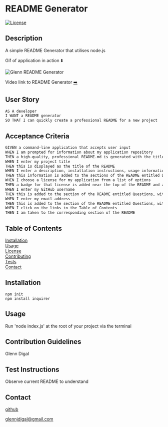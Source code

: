 
# README Generator

[![License](https://img.shields.io/badge/License-MIT-yellow.svg)](https://opensource.org/licenses/MIT)

## Description

A simple README Generator that utilises node.js

Gif of application in action  ⬇️
  
![Glenn README Generator](https://github.com/gd741/README-Generator/blob/main/README%20Generator.gif)
  
Video link to README Generator [➡️](https://drive.google.com/file/d/1w_W0hbYviAKCyFTgtKw2HfvFRh2npgRO/view)  


## User Story

```md
AS A developer
I WANT a README generator
SO THAT I can quickly create a professional README for a new project
```

## Acceptance Criteria 

```md
GIVEN a command-line application that accepts user input
WHEN I am prompted for information about my application repository
THEN a high-quality, professional README.md is generated with the title of my project and sections entitled Description, Table of Contents, Installation, Usage, License, Contributing, Tests, and Questions
WHEN I enter my project title
THEN this is displayed as the title of the README
WHEN I enter a description, installation instructions, usage information, contribution guidelines, and test instructions
THEN this information is added to the sections of the README entitled Description, Installation, Usage, Contributing, and Tests
WHEN I choose a license for my application from a list of options
THEN a badge for that license is added near the top of the README and a notice is added to the section of the README entitled License that explains which license the application is covered under
WHEN I enter my GitHub username
THEN this is added to the section of the README entitled Questions, with a link to my GitHub profile
WHEN I enter my email address
THEN this is added to the section of the README entitled Questions, with instructions on how to reach me with additional questions
WHEN I click on the links in the Table of Contents
THEN I am taken to the corresponding section of the README
```

## Table of Contents
[Installation](#Installation)  
[Usage](#Usage)  
[License](#License)  
[Contributing](#Contribution-Guidelines)  
[Tests](#How-To-Test)  
[Contact](#Contact)

## Installation

```
npm init
npm install inquirer
```

## Usage

Run 'node index.js' at the root of your project via the terminal

## Contribution Guidelines

Glenn Digal

## Test Instructions

Observe current README to understand

## Contact

[github](https://github.com/gd741)

glennjdigal@gmail.com  
